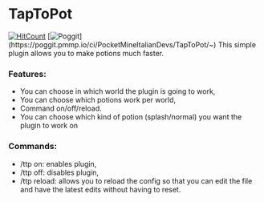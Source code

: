 # TapToPot
[![HitCount](http://hits.dwyl.com/PocketMineItalianDevs/TapToPot.svg)](http://hits.dwyl.com/PocketMineItalianDevs/TapToPot)
[![Poggit](https://poggit.pmmp.io/ci.shield/PocketMineItalianDevs/TapToPot/~)](https://poggit.pmmp.io/ci/PocketMineItalianDevs/TapToPot/~)
This simple plugin allows you to make potions much faster.
### Features:
- You can choose in which world the plugin is going to work,
- You can choose which potions work per world,
- Command on/off/reload.
- You can choose which kind of potion (splash/normal) you want the plugin to work on
### Commands:
- /ttp on: enables plugin,
- /ttp off: disables plugin,
- /ttp reload: allows you to reload the config so that you can edit the file and have the latest edits without having to reset.

